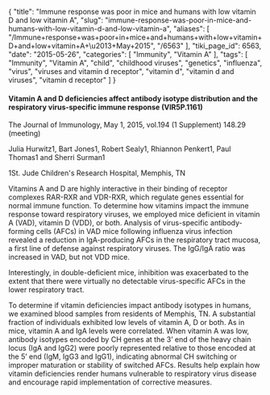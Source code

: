 {
    "title": "Immune response was poor in mice and humans with low vitamin D and low vitamin A",
    "slug": "immune-response-was-poor-in-mice-and-humans-with-low-vitamin-d-and-low-vitamin-a",
    "aliases": [
        "/Immune+response+was+poor+in+mice+and+humans+with+low+vitamin+D+and+low+vitamin+A+\u2013+May+2015",
        "/6563"
    ],
    "tiki_page_id": 6563,
    "date": "2015-05-26",
    "categories": [
        "Immunity",
        "Vitamin A"
    ],
    "tags": [
        "Immunity",
        "Vitamin A",
        "child",
        "childhood viruses",
        "genetics",
        "influenza",
        "virus",
        "viruses and vitamin d receptor",
        "vitamin d",
        "vitamin d and viruses",
        "vitamin d receptor"
    ]
}


#### Vitamin A and D deficiencies affect antibody isotype distribution and the respiratory virus-specific immune response (VIR5P.1161)

The Journal of Immunology, May 1, 2015, vol.194 (1 Supplement) 148.29 (meeting)

Julia Hurwitz1, Bart Jones1, Robert Sealy1, Rhiannon Penkert1, Paul Thomas1 and Sherri Surman1

1St. Jude Children's Research Hospital, Memphis, TN

Vitamins A and D are highly interactive in their binding of receptor complexes RAR-RXR and VDR-RXR, which regulate genes essential for normal immune function. To determine how vitamins impact the immune response toward respiratory viruses, we employed mice deficient in vitamin A (VAD), vitamin D (VDD), or both. Analysis of virus-specific antibody-forming cells (AFCs) in VAD mice following influenza virus infection revealed a reduction in IgA-producing AFCs in the respiratory tract mucosa, a first line of defense against respiratory viruses. The IgG/IgA ratio was increased in VAD, but not VDD mice. 

Interestingly, in double-deficient mice, inhibition was exacerbated to the extent that there were virtually no detectable virus-specific AFCs in the lower respiratory tract. 

To determine if vitamin deficiencies impact antibody isotypes in humans, we examined blood samples from residents of Memphis, TN. A substantial fraction of individuals exhibited low levels of vitamin A, D or both. As in mice, vitamin A and IgA levels were correlated. When vitamin A was low, antibody isotypes encoded by CH genes at the 3’ end of the heavy chain locus (IgA and IgG2) were poorly represented relative to those encoded at the 5’ end (IgM, IgG3 and IgG1), indicating abnormal CH switching or improper maturation or stability of switched AFCs. Results help explain how vitamin deficiencies render humans vulnerable to respiratory virus disease and encourage rapid implementation of corrective measures.